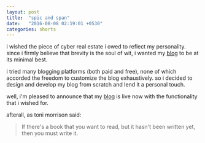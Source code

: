 ```yaml
---
layout: post
title:  "spic and span"
date:   "2016-08-08 02:19:01 +0530"
categories: shorts
---
```

i wished the piece of cyber real estate i owed to reflect my personality. since i firmly believe that brevity is the soul of wit, i wanted my [blog](http://blog.ratan.me) to be at its minimal best.

i tried many blogging platforms (both paid and free), none of which accorded the freedom to customize the blog exhaustively. so i decided to design and develop my blog from scratch and lend it a personal touch.

well, i'm pleased to announce that my [blog](http://blog.ratan.me) is live now with the functionality that i wished for.

afterall, as toni morrison said:

> If there's a book that you want to read, but it hasn't been written yet, then you must write it.
